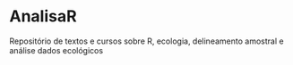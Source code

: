 # AnalisaR
Repositório de textos e cursos sobre R, ecologia, delineamento amostral e análise dados ecológicos 
